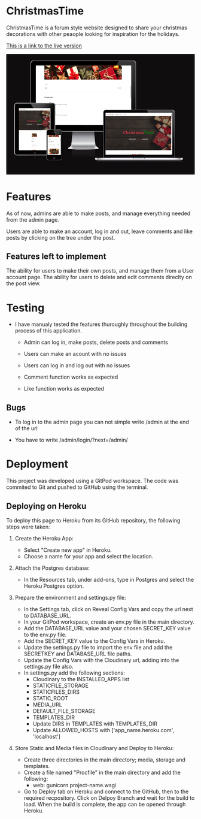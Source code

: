 # ChristmasTime

ChristmasTime is a forum style website designed to share your christmas decorations with other peaople looking for inspiration for the holidays.

[This is a link to the live version](https://christmas-time-forum.herokuapp.com/)

<img src="media/images/responsive.jpg">


# Features

As of now, admins are able to make posts, and manage everything needed from the admin page.

Users are able to make an account, log in and out, leave comments and like posts by clicking on the tree under the post.

## Features left to implement

The ability for users to make their own posts, and manage them from a User account page. 
The ability for users to delete and edit comments direclty on the post view.

# Testing

- I have manualy tested the features thuroughly throughout the building process of this application.

  - Admin can log in, make posts, delete posts and comments

  - Users can make an acount with no issues

  - Users can log in and log out with no issues

  - Comment function works as expected

  - Like function works as expected

## Bugs

 - To log in to the admin page you can not simple write /admin at the end of the url

 - You have to write /admin/login/?next=/admin/

# Deployment

This project was developed using a GitPod workspace. The code was commited to Git and pushed to GitHub using the terminal.

## Deploying on Heroku

To deploy this page to Heroku from its GitHub repository, the following steps were taken:

1. Create the Heroku App:

   - Select "Create new app" in Heroku.
   - Choose a name for your app and select the location.

2. Attach the Postgres database:

   - In the Resources tab, under add-ons, type in Postgres and select the Heroku Postgres option.

3. Prepare the environment and settings.py file:

   - In the Settings tab, click on Reveal Config Vars and copy the url next to DATABASE_URL.
   - In your GitPod workspace, create an env.py file in the main directory.
   - Add the DATABASE_URL value and your chosen SECRET_KEY value to the env.py file.
   - Add the SECRET_KEY value to the Config Vars in Heroku.
   - Update the settings.py file to import the env file and add the SECRETKEY and DATABASE_URL file paths.
   - Update the Config Vars with the Cloudinary url, adding into the settings.py file also.
   - In settings.py add the following sections:
      - Cloudinary to the INSTALLED_APPS list
      - STATICFILE_STORAGE
      - STATICFILES_DIRS
      - STATIC_ROOT
      - MEDIA_URL
      - DEFAULT_FILE_STORAGE
      - TEMPLATES_DIR
      - Update DIRS in TEMPLATES with TEMPLATES_DIR
      - Update ALLOWED_HOSTS with ['app_name.heroku.com', 'localhost']

4. Store Static and Media files in Cloudinary and Deploy to Heroku:

   - Create three directories in the main directory; media, storage and templates.
   - Create a file named "Procfile" in the main directory and add the following:
      - web: gunicorn project-name.wsgi
   - Go to Deploy tab on Heroku and connect to the GitHub, then to the required recpository. Click on Delpoy Branch and wait for the build to load. When the build is complete, the app can be opened through Heroku.